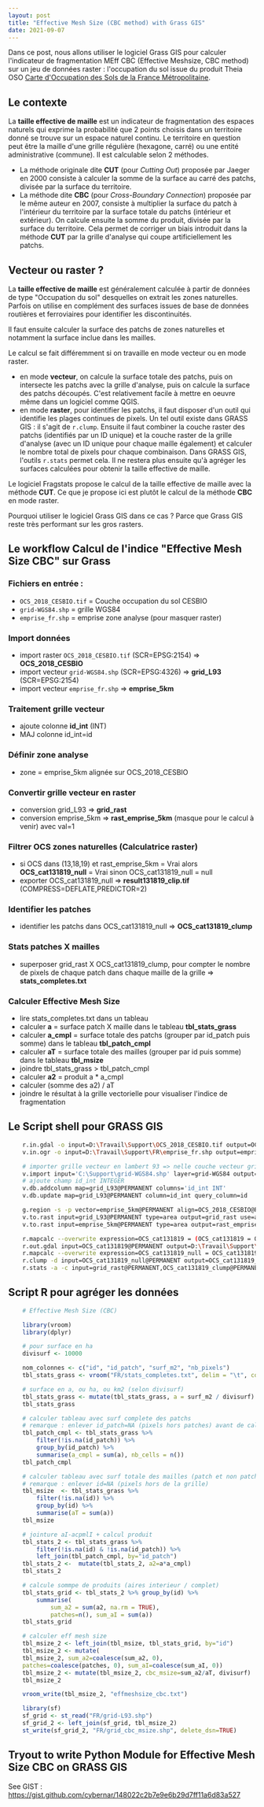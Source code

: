 ```yaml
---
layout: post
title: "Effective Mesh Size (CBC method) with Grass GIS"
date: 2021-09-07
---
```


Dans ce post, nous allons utiliser le logiciel Grass GIS pour calculer l'indicateur de fragmentation MEff CBC (Effective Meshsize, CBC method) sur un jeu de données raster : l'occupation du sol issue du produit Theia OSO [Carte d'Occupation des Sols de la France Métropolitaine](https://www.theia-land.fr/product/carte-doccupation-des-sols-de-la-france-metropolitaine/).

## Le contexte

La **taille effective de maille** est un indicateur de fragmentation des espaces naturels qui exprime la probabilité que 2 points choisis dans un territoire donné se trouve sur un espace naturel continu. Le territoire en question peut être la maille d'une grille régulière (hexagone, carré) ou une entité administrative (commune). Il est calculable selon 2 méthodes. 

- La méthode originale dite **CUT** (pour *Cutting Out*) proposée par Jaeger en 2000 consiste à calculer la somme de la surface au carré des patchs, divisée par la surface du territoire.
- La méthode dite **CBC** (pour *Cross-Boundary Connection*) proposée par le même auteur en 2007, consiste à multiplier la surface du patch à l'intérieur du territoire par la surface totale du patchs (intérieur et extérieur). On calcule ensuite la somme du produit, divisée par la surface du territoire. Cela permet de corriger un biais introduit dans la méthode **CUT** par la grille d'analyse qui coupe artificiellement les patchs.

## Vecteur ou raster ?

La **taille effective de maille** est généralement calculée à partir de données de type "Occupation du sol" desquelles on extrait les zones naturelles. Parfois on utilise en complément des surfaces issues de base de données routières et ferroviaires pour identifier les discontinuités. 

Il faut ensuite calculer la surface des patchs de zones naturelles et notamment la surface inclue dans les mailles.

Le calcul se fait différemment si on travaille en mode vecteur ou en mode raster.

- en mode **vecteur**, on calcule la surface totale des patchs, puis on intersecte les patchs avec la grille d'analyse, puis on calcule la surface des patchs découpés. C'est relativement facile à mettre en oeuvre même dans un logiciel comme QGIS.
- en mode **raster**, pour identifier les patchs, il faut disposer d'un outil qui identifie les plages continues de pixels. Un tel outil existe dans GRASS GIS : il s'agit de `r.clump`. Ensuite il faut combiner la couche raster des patchs (identifiés par un ID unique) et la couche raster de la grille d'analyse (avec un ID unique pour chaque maille également) et calculer le nombre total de pixels pour chaque combinaison. Dans GRASS GIS, l'outils `r.stats` permet cela. Il ne restera plus ensuite qu'à agréger les surfaces calculées pour obtenir la taille effective de maille.

Le logiciel Fragstats propose le calcul de la taille effective de maille avec la méthode **CUT**. Ce que je propose ici est plutôt le calcul de la méthode **CBC** en mode raster.

Pourquoi utiliser le logiciel Grass GIS dans ce cas ? Parce que Grass GIS reste très performant sur les gros rasters.

## Le workflow Calcul de l'indice "Effective Mesh Size CBC" sur Grass

### Fichiers en entrée :

- `OCS_2018_CESBIO.tif` = Couche occupation du sol CESBIO
- `grid-WGS84.shp` = grille WGS84 
- `emprise_fr.shp` = emprise zone analyse (pour masquer raster)

### Import données

- import raster `OCS_2018_CESBIO.tif` (SCR=EPSG:2154) => **OCS_2018_CESBIO**
- import vecteur `grid-WGS84.shp` (SCR=EPSG:4326) => **grid_L93** (SCR=EPSG:2154)
- import vecteur `emprise_fr.shp` => **emprise_5km**

### Traitement grille vecteur
- ajoute colonne **id_int** (INT)
- MAJ colonne id_int=id

### Définir zone analyse
- zone = emprise_5km alignée sur OCS_2018_CESBIO

### Convertir grille vecteur en raster
- conversion grid_L93 => **grid_rast**
- conversion emprise_5km => **rast_emprise_5km** (masque pour le calcul à venir) avec val=1

### Filtrer OCS zones naturelles (Calculatrice raster)  
- si OCS dans (13,18,19) et rast_emprise_5km = Vrai alors **OCS_cat131819_null** = Vrai sinon OCS_cat131819_null = null
- exporter OCS_cat131819_null => **result131819_clip.tif** (COMPRESS=DEFLATE,PREDICTOR=2)

### Identifier les patches
- identifier les patchs dans OCS_cat131819_null => **OCS_cat131819_clump**

### Stats patches X mailles
- superposer grid_rast X OCS_cat131819_clump, pour compter le nombre de pixels de chaque patch dans chaque maille de la grille => **stats_completes.txt**

### Calculer Effective Mesh Size
- lire stats_completes.txt dans un tableau
- calculer **a** = surface patch X maille dans le tableau **tbl_stats_grass**
- calculer **a_cmpl** = surface totale des patchs (grouper par id_patch puis somme) dans le tableau **tbl_patch_cmpl**
- calculer **aT** = surface totale des mailles (grouper par id puis somme) dans le tableau **tbl_msize**
- joindre tbl_stats_grass > tbl_patch_cmpl
- calculer **a2** = produit a * a_cmpl
- calculer (somme des a2) / aT
- joindre le résultat à la grille vectorielle pour visualiser l'indice de fragmentation

## Le Script shell pour GRASS GIS

```bash
    r.in.gdal -o input=D:\Travail\Support\OCS_2018_CESBIO.tif output=OCS_2018_CESBIO
    v.in.ogr -o input=D:\Travail\Support\FR\emprise_fr.shp output=emprise_5km

    # importer grille vecteur en lambert 93 => nelle couche vecteur grid_L93
    v.import input='C:\Support\grid-WGS84.shp' layer=grid-WGS84 output=grid_L93
    # ajoute champ id_int INTEGER
    v.db.addcolumn map=grid_L93@PERMANENT columns='id_int INT'
    v.db.update map=grid_L93@PERMANENT column=id_int query_column=id

    g.region -s -p vector=emprise_5km@PERMANENT align=OCS_2018_CESBIO@PERMANENT
    v.to.rast input=grid_L93@PERMANENT type=area output=grid_rast use=attr attribute_column=id_int
    v.to.rast input=emprise_5km@PERMANENT type=area output=rast_emprise_5km use=val

    r.mapcalc --overwrite expression=OCS_cat131819 = (OCS_cat131819 = OCS_2018_CESBIO@PERMANENT == 13 || OCS_2018_CESBIO@PERMANENT == 18 || OCS_2018_CESBIO@PERMANENT == 19) && rast_emprise_5km@PERMANENT == 1
    r.out.gdal input=OCS_cat131819@PERMANENT output=D:\Travail\Support\result131819_clip.tif format=GTiff type=Byte createopt=COMPRESS=DEFLATE,PREDICTOR=2 nodata=255
    r.mapcalc --overwrite expression=OCS_cat131819_null = OCS_cat131819@PERMANENT == 1 ? 1 : null()
    r.clump -d input=OCS_cat131819_null@PERMANENT output=OCS_cat131819_clump
    r.stats -a -c input=grid_rast@PERMANENT,OCS_cat131819_clump@PERMANENT output=C:\Support\FR\stats_completes.txt separator=tab null_value=NA
```

## Script R pour agréger les données 

```R
    # Effective Mesh Size (CBC)

    library(vroom)
    library(dplyr)

    # pour surface en ha
    divisurf <- 10000

    nom_colonnes <- c("id", "id_patch", "surf_m2", "nb_pixels")
    tbl_stats_grass <- vroom("FR/stats_completes.txt", delim = "\t", col_names= nom_colonnes, col_types = "iidi")

    # surface en a, ou ha, ou km2 (selon divisurf)
    tbl_stats_grass <- mutate(tbl_stats_grass, a = surf_m2 / divisurf)
    tbl_stats_grass

    # calculer tableau avec surf complete des patchs
    # remarque : enlever id_patch=NA (pixels hors patches) avant de calculer sum 
    tbl_patch_cmpl <- tbl_stats_grass %>% 
        filter(!is.na(id_patch)) %>%
        group_by(id_patch) %>% 
        summarise(a_cmpl = sum(a), nb_cells = n())
    tbl_patch_cmpl

    # calculer tableau avec surf totale des mailles (patch et non patch)
    # remarque : enlever id=NA (pixels hors de la grille) 
    tbl_msize  <- tbl_stats_grass %>%
        filter(!is.na(id)) %>%
        group_by(id) %>% 
        summarise(aT = sum(a))
    tbl_msize

    # jointure aI-acpmlI + calcul produit
    tbl_stats_2 <- tbl_stats_grass %>% 
        filter(!is.na(id) & !is.na(id_patch)) %>%
        left_join(tbl_patch_cmpl, by="id_patch")
    tbl_stats_2 <-  mutate(tbl_stats_2, a2=a*a_cmpl)
    tbl_stats_2

    # calcule sommpe de produits (aires interieur / complet)
    tbl_stats_grid <- tbl_stats_2 %>% group_by(id) %>% 
        summarise(
            sum_a2 = sum(a2, na.rm = TRUE), 
            patches=n(), sum_aI = sum(a))
    tbl_stats_grid

    # calculer eff mesh size
    tbl_msize_2 <- left_join(tbl_msize, tbl_stats_grid, by="id")
    tbl_msize_2 <- mutate(
    tbl_msize_2, sum_a2=coalesce(sum_a2, 0), 
    patches=coalesce(patches, 0), sum_aI=coalesce(sum_aI, 0))
    tbl_msize_2 <- mutate(tbl_msize_2, cbc_msize=sum_a2/aT, divisurf)
    tbl_msize_2

    vroom_write(tbl_msize_2, "effmeshsize_cbc.txt")

    library(sf)
    sf_grid <- st_read("FR/grid-L93.shp")
    sf_grid_2 <- left_join(sf_grid, tbl_msize_2)
    st_write(sf_grid_2, "FR/grid_cbc_msize.shp", delete_dsn=TRUE)

```

## Tryout to write Python Module for Effective Mesh Size CBC on GRASS GIS

See GIST : <https://gist.github.com/cybernar/148022c2b7e9e6b29d7ff11a6d83a527>